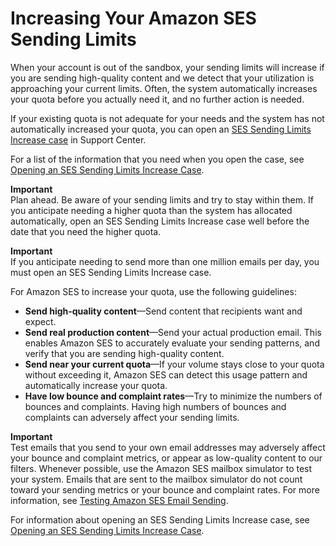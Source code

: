 # Increasing Your Amazon SES Sending Limits<a name="increase-sending-limits"></a>

When your account is out of the sandbox, your sending limits will increase if you are sending high\-quality content and we detect that your utilization is approaching your current limits\. Often, the system automatically increases your quota before you actually need it, and no further action is needed\.

If your existing quota is not adequate for your needs and the system has not automatically increased your quota, you can open an [SES Sending Limits Increase case](https://aws.amazon.com/ses/extendedaccessrequest/) in Support Center\. 

For a list of the information that you need when you open the case, see [Opening an SES Sending Limits Increase Case](submit-extended-access-request.md)\.

**Important**  
Plan ahead\. Be aware of your sending limits and try to stay within them\. If you anticipate needing a higher quota than the system has allocated automatically, open an SES Sending Limits Increase case well before the date that you need the higher quota\.

**Important**  
If you anticipate needing to send more than one million emails per day, you must open an SES Sending Limits Increase case\.

For Amazon SES to increase your quota, use the following guidelines:
+ **Send high\-quality content**—Send content that recipients want and expect\. 
+ **Send real production content**—Send your actual production email\. This enables Amazon SES to accurately evaluate your sending patterns, and verify that you are sending high\-quality content\.
+ **Send near your current quota**—If your volume stays close to your quota without exceeding it, Amazon SES can detect this usage pattern and automatically increase your quota\.
+ **Have low bounce and complaint rates**—Try to minimize the numbers of bounces and complaints\. Having high numbers of bounces and complaints can adversely affect your sending limits\.

**Important**  
Test emails that you send to your own email addresses may adversely affect your bounce and complaint metrics, or appear as low\-quality content to our filters\. Whenever possible, use the Amazon SES mailbox simulator to test your system\. Emails that are sent to the mailbox simulator do not count toward your sending metrics or your bounce and complaint rates\. For more information, see [Testing Amazon SES Email Sending](mailbox-simulator.md)\. 

For information about opening an SES Sending Limits Increase case, see [Opening an SES Sending Limits Increase Case](submit-extended-access-request.md)\.